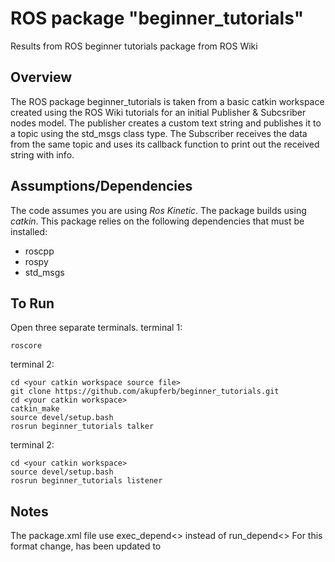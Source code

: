# ROS package "beginner_tutorials"
Results from ROS beginner tutorials package from ROS Wiki

## Overview
The ROS package beginner_tutorials is taken from a basic catkin workspace created using the ROS Wiki tutorials for an initial Publisher & Subcsriber nodes model. The publisher creates a custom text string and publishes it to a topic using the std_msgs class type. The Subscriber receives the data from the same topic and uses its callback function to print out the received string with info.

## Assumptions/Dependencies
The code assumes you are using *Ros Kinetic*.
The package builds using *catkin*.
This package relies on the following dependencies that must be installed:
* roscpp
* rospy
* std_msgs

## To Run
Open three separate terminals.
terminal 1: 
```
roscore
```
terminal 2:
```
cd <your catkin workspace source file>
git clone https://github.com/akupferb/beginner_tutorials.git
cd <your catkin workspace>
catkin_make
source devel/setup.bash
rosrun beginner_tutorials talker
```
terminal 2:
```
cd <your catkin workspace>
source devel/setup.bash
rosrun beginner_tutorials listener
```

## Notes
The package.xml file use exec_depend<> instead of run_depend<>
For this format change, <package> has been updated to <package format="2">




